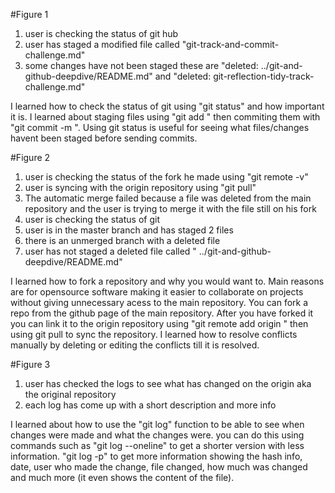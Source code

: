 #Figure 1

1. user is checking the status of git hub
2. user has staged a modified file called "git-track-and-commit-challenge.md"
3. some changes have not been staged these are "deleted: ../git-and-github-deepdive/README.md" and "deleted: git-reflection-tidy-track-challenge.md"

I learned how to check the status of git using "git status" and how important it is. I learned about staging files using "git add <filename>" then commiting them with "git commit -m <message>". Using git status is useful for seeing what files/changes havent been staged before sending commits.

#Figure 2

1. user is checking the status of the fork he made using "git remote -v"
2. user is syncing with the origin repository using "git pull"
3. The automatic merge failed because a file was deleted from the main repository and the user is trying to merge it with the file still on his fork
4. user is checking the status of git 
5. user is in the master branch and has staged 2 files
6. there is an unmerged branch with a deleted file
7. user has not staged a deleted file called " ../git-and-github-deepdive/README.md"

I learned how to fork a repository and why you would want to. Main reasons are for opensource software making it easier to collaborate on projects without giving unnecessary acess to the main repository. You can fork a repo from the github page of the main repository. After you have forked it you can link it to the origin repository using "git remote add origin <link to origin>" then using git pull to sync the repository. I learned how to resolve conflicts manually by deleting or editing the conflicts till it is resolved. 

#Figure 3

1. user has checked the logs to see what has changed on the origin aka the original repository
2. each log has come up with a short description and more info

I learned about how to use the "git log" function to be able to see when changes were made and what the changes were. you can do this using commands such as "git log --oneline" to get a shorter version with less information. "git log -p" to get more information showing the hash info, date, user who made the change, file changed, how much was changed and much more (it even shows the content of the file).



